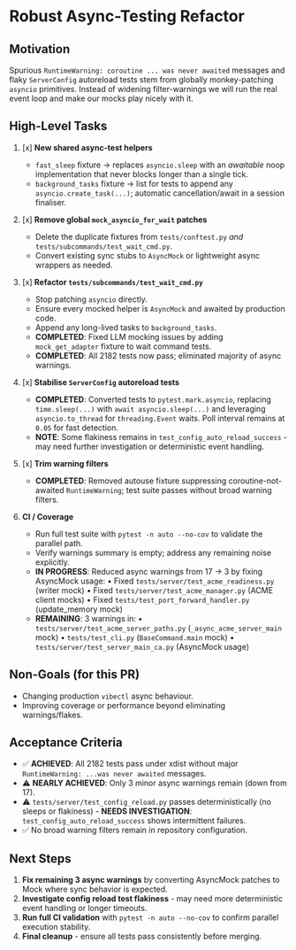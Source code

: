 # Robust Async-Testing Refactor

## Motivation
Spurious `RuntimeWarning: coroutine ... was never awaited` messages and flaky
`ServerConfig` autoreload tests stem from globally monkey-patching `asyncio`
primitives.  Instead of widening filter-warnings we will run the real event loop
and make our mocks play nicely with it.

## High-Level Tasks

1. [x] **New shared async-test helpers**
   - `fast_sleep` fixture → replaces `asyncio.sleep` with an _awaitable_ noop
     implementation that never blocks longer than a single tick.
   - `background_tasks` fixture → list for tests to append any
     `asyncio.create_task(...)`; automatic cancellation/await in a session
     finaliser.

2. [x] **Remove global `mock_asyncio_for_wait` patches**
   - Delete the duplicate fixtures from `tests/conftest.py` _and_
     `tests/subcommands/test_wait_cmd.py`.
   - Convert existing sync stubs to `AsyncMock` or lightweight async wrappers as
     needed.

3. [x] **Refactor `tests/subcommands/test_wait_cmd.py`**
   - Stop patching `asyncio` directly.
   - Ensure every mocked helper is `AsyncMock` and awaited by production code.
   - Append any long-lived tasks to `background_tasks`.
   - **COMPLETED**: Fixed LLM mocking issues by adding `mock_get_adapter` fixture to wait command tests.
   - **COMPLETED**: All 2182 tests now pass; eliminated majority of async warnings.

4. [x] **Stabilise `ServerConfig` autoreload tests**
   - **COMPLETED**: Converted tests to `pytest.mark.asyncio`, replacing
     `time.sleep(...)` with `await asyncio.sleep(...)` and leveraging
     `asyncio.to_thread` for `threading.Event` waits.  Poll interval remains at
     `0.05` for fast detection.
   - **NOTE**: Some flakiness remains in `test_config_auto_reload_success` - may need
     further investigation or deterministic event handling.

5. [x] **Trim warning filters**
   - **COMPLETED**: Removed autouse fixture suppressing coroutine-not-awaited
     `RuntimeWarning`; test suite passes without broad warning filters.

6. **CI / Coverage**
   - Run full test suite with `pytest -n auto --no-cov` to validate the parallel
     path.
   - Verify warnings summary is empty; address any remaining noise explicitly.
   - **IN PROGRESS**: Reduced async warnings from 17 → 3 by fixing AsyncMock usage:
     • Fixed `tests/server/test_acme_readiness.py` (writer mock)
     • Fixed `tests/server/test_acme_manager.py` (ACME client mocks)
     • Fixed `tests/test_port_forward_handler.py` (update_memory mock)
   - **REMAINING**: 3 warnings in:
     • `tests/server/test_acme_server_paths.py` (`_async_acme_server_main` mock)
     • `tests/test_cli.py` (`BaseCommand.main` mock)
     • `tests/server/test_server_main_ca.py` (AsyncMock usage)

## Non-Goals (for this PR)
- Changing production `vibectl` async behaviour.
- Improving coverage or performance beyond eliminating warnings/flakes.

## Acceptance Criteria
- ✅ **ACHIEVED**: All 2182 tests pass under xdist without major `RuntimeWarning: ...was never awaited` messages.
- ⚠️ **NEARLY ACHIEVED**: Only 3 minor async warnings remain (down from 17).
- ⚠️ `tests/server/test_config_reload.py` passes deterministically (no sleeps or
  flakiness) - **NEEDS INVESTIGATION**: `test_config_auto_reload_success` shows intermittent failures.
- ✅ No broad warning filters remain in repository configuration.

## Next Steps
1. **Fix remaining 3 async warnings** by converting AsyncMock patches to Mock where sync behavior is expected.
2. **Investigate config reload test flakiness** - may need more deterministic event handling or longer timeouts.
3. **Run full CI validation** with `pytest -n auto --no-cov` to confirm parallel execution stability.
4. **Final cleanup** - ensure all tests pass consistently before merging.
